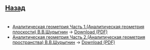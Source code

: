 ## [Назад](https://github.com/ifanzilka/Mathematics_KPFU/blob/master/links/analiticks_geometry/analiticks_geometry.md)
#
* [Аналитическая геометрия Часть 1.(Аналитическая геометрия плоскости) В.В.Шурыгнин](https://github.com/ifanzilka/Mathematics_KPFU/blob/master/links/analiticks_geometry/books_analiticks_geometry/%D0%9C%D0%B5%D1%82%D0%BE%D0%B4%D0%B8%D1%87%D0%BA%D0%B0%201%20%D1%87%D0%B0%D1%81%D1%82%D1%8C%20.pdf) -> [Download (PDF)](https://github.com/ifanzilka/Mathematics_KPFU/raw/master/links/analiticks_geometry/books_analiticks_geometry/%D0%9C%D0%B5%D1%82%D0%BE%D0%B4%D0%B8%D1%87%D0%BA%D0%B0%201%20%D1%87%D0%B0%D1%81%D1%82%D1%8C%20.pdf)
* [Аналитическая геометрия Часть 2.(Аналитическая геометрия пространства) В.В.Шурыгнин](https://github.com/ifanzilka/Mathematics_KPFU/blob/master/links/analiticks_geometry/books_analiticks_geometry/%D0%9C%D0%B5%D1%82%D0%BE%D0%B4%D0%B8%D1%87%D0%BA%D0%B0%202%20%D1%87%D0%B0%D1%81%D1%82%D1%8C%20.pdf) -> [Download (PDF)](https://github.com/ifanzilka/Mathematics_KPFU/raw/master/links/analiticks_geometry/books_analiticks_geometry/%D0%9C%D0%B5%D1%82%D0%BE%D0%B4%D0%B8%D1%87%D0%BA%D0%B0%202%20%D1%87%D0%B0%D1%81%D1%82%D1%8C%20.pdf)
